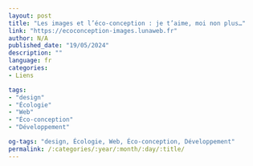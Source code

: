 ```yaml
---
layout: post
title: "Les images et l’éco-conception : je t’aime, moi non plus…"
link: "https://ecoconception-images.lunaweb.fr"
author: N/A
published_date: "19/05/2024"
description: ""
language: fr
categories:
- Liens

tags:
- "design"
- "Écologie"
- "Web"
- "Éco-conception"
- "Développement"

og-tags: "design, Écologie, Web, Éco-conception, Développement"
permalink: /:categories/:year/:month/:day/:title/
---
```

